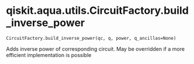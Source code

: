 # qiskit.aqua.utils.CircuitFactory.build\_inverse\_power

`CircuitFactory.build_inverse_power(qc, q, power, q_ancillas=None)`

Adds inverse power of corresponding circuit. May be overridden if a more efficient implementation is possible
